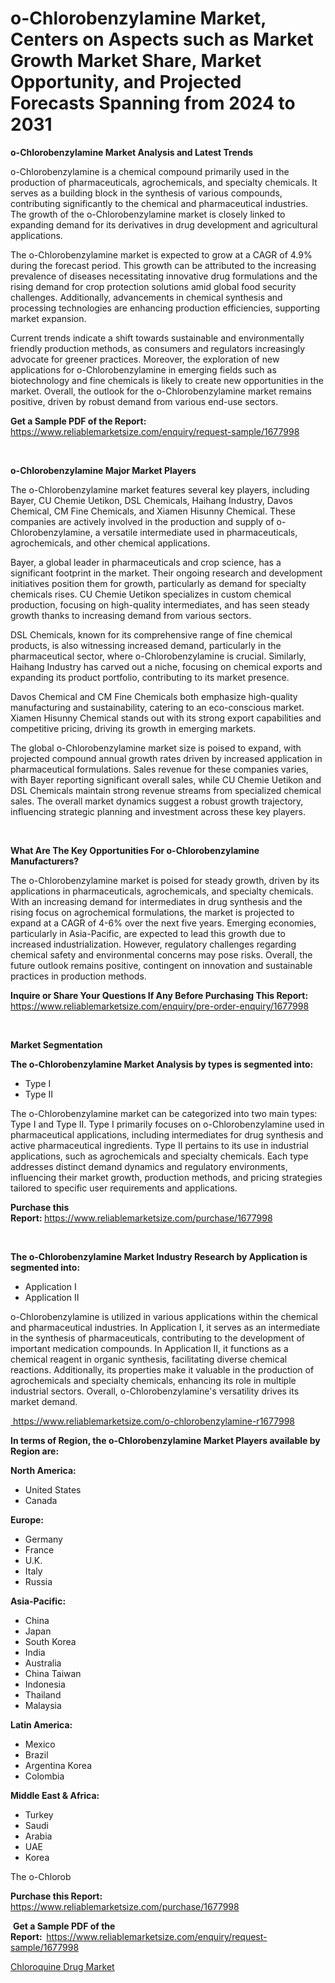 <p><h1>o-Chlorobenzylamine Market, Centers on Aspects such as Market Growth Market Share, Market Opportunity, and Projected Forecasts Spanning from 2024 to 2031</h1></p><p><strong>o-Chlorobenzylamine Market Analysis and Latest Trends</strong></p>
<p><p>o-Chlorobenzylamine is a chemical compound primarily used in the production of pharmaceuticals, agrochemicals, and specialty chemicals. It serves as a building block in the synthesis of various compounds, contributing significantly to the chemical and pharmaceutical industries. The growth of the o-Chlorobenzylamine market is closely linked to expanding demand for its derivatives in drug development and agricultural applications.</p><p>The o-Chlorobenzylamine market is expected to grow at a CAGR of 4.9% during the forecast period. This growth can be attributed to the increasing prevalence of diseases necessitating innovative drug formulations and the rising demand for crop protection solutions amid global food security challenges. Additionally, advancements in chemical synthesis and processing technologies are enhancing production efficiencies, supporting market expansion. </p><p>Current trends indicate a shift towards sustainable and environmentally friendly production methods, as consumers and regulators increasingly advocate for greener practices. Moreover, the exploration of new applications for o-Chlorobenzylamine in emerging fields such as biotechnology and fine chemicals is likely to create new opportunities in the market. Overall, the outlook for the o-Chlorobenzylamine market remains positive, driven by robust demand from various end-use sectors.</p></p>
<p><strong>Get a Sample PDF of the Report:&nbsp;</strong> <a href="https://www.reliablemarketsize.com/enquiry/request-sample/1677998?utm_campaign=2015&utm_medium=2&utm_source=Github&utm_content=ia&utm_term=28122024&utm_id=o-chlorobenzylamine">https://www.reliablemarketsize.com/enquiry/request-sample/1677998</a></p>
<p>&nbsp;</p>
<p><strong>o-Chlorobenzylamine Major Market Players</strong></p>
<p><p>The o-Chlorobenzylamine market features several key players, including Bayer, CU Chemie Uetikon, DSL Chemicals, Haihang Industry, Davos Chemical, CM Fine Chemicals, and Xiamen Hisunny Chemical. These companies are actively involved in the production and supply of o-Chlorobenzylamine, a versatile intermediate used in pharmaceuticals, agrochemicals, and other chemical applications.</p><p>Bayer, a global leader in pharmaceuticals and crop science, has a significant footprint in the market. Their ongoing research and development initiatives position them for growth, particularly as demand for specialty chemicals rises. CU Chemie Uetikon specializes in custom chemical production, focusing on high-quality intermediates, and has seen steady growth thanks to increasing demand from various sectors.</p><p>DSL Chemicals, known for its comprehensive range of fine chemical products, is also witnessing increased demand, particularly in the pharmaceutical sector, where o-Chlorobenzylamine is crucial. Similarly, Haihang Industry has carved out a niche, focusing on chemical exports and expanding its product portfolio, contributing to its market presence.</p><p>Davos Chemical and CM Fine Chemicals both emphasize high-quality manufacturing and sustainability, catering to an eco-conscious market. Xiamen Hisunny Chemical stands out with its strong export capabilities and competitive pricing, driving its growth in emerging markets.</p><p>The global o-Chlorobenzylamine market size is poised to expand, with projected compound annual growth rates driven by increased application in pharmaceutical formulations. Sales revenue for these companies varies, with Bayer reporting significant overall sales, while CU Chemie Uetikon and DSL Chemicals maintain strong revenue streams from specialized chemical sales. The overall market dynamics suggest a robust growth trajectory, influencing strategic planning and investment across these key players.</p></p>
<p>&nbsp;</p>
<p><strong>What Are The Key Opportunities For o-Chlorobenzylamine Manufacturers?</strong></p>
<p><p>The o-Chlorobenzylamine market is poised for steady growth, driven by its applications in pharmaceuticals, agrochemicals, and specialty chemicals. With an increasing demand for intermediates in drug synthesis and the rising focus on agrochemical formulations, the market is projected to expand at a CAGR of 4-6% over the next five years. Emerging economies, particularly in Asia-Pacific, are expected to lead this growth due to increased industrialization. However, regulatory challenges regarding chemical safety and environmental concerns may pose risks. Overall, the future outlook remains positive, contingent on innovation and sustainable practices in production methods.</p></p>
<p><strong>Inquire or Share Your Questions If Any Before Purchasing This Report:</strong> <a href="https://www.reliablemarketsize.com/enquiry/pre-order-enquiry/1677998?utm_campaign=2015&utm_medium=2&utm_source=Github&utm_content=ia&utm_term=28122024&utm_id=o-chlorobenzylamine">https://www.reliablemarketsize.com/enquiry/pre-order-enquiry/1677998</a></p>
<p>&nbsp;</p>
<p><strong>Market Segmentation</strong></p>
<p><strong>The o-Chlorobenzylamine Market Analysis by types is segmented into:</strong></p>
<p><ul><li>Type I</li><li>Type II</li></ul></p>
<p><p>The o-Chlorobenzylamine market can be categorized into two main types: Type I and Type II. Type I primarily focuses on o-Chlorobenzylamine used in pharmaceutical applications, including intermediates for drug synthesis and active pharmaceutical ingredients. Type II pertains to its use in industrial applications, such as agrochemicals and specialty chemicals. Each type addresses distinct demand dynamics and regulatory environments, influencing their market growth, production methods, and pricing strategies tailored to specific user requirements and applications.</p></p>
<p><strong>Purchase this Report:&nbsp;</strong><a href="https://www.reliablemarketsize.com/purchase/1677998?utm_campaign=2015&utm_medium=2&utm_source=Github&utm_content=ia&utm_term=28122024&utm_id=o-chlorobenzylamine">https://www.reliablemarketsize.com/purchase/1677998</a></p>
<p>&nbsp;</p>
<p><strong>The o-Chlorobenzylamine Market Industry Research by Application is segmented into:</strong></p>
<p><ul><li>Application I</li><li>Application II</li></ul></p>
<p><p>o-Chlorobenzylamine is utilized in various applications within the chemical and pharmaceutical industries. In Application I, it serves as an intermediate in the synthesis of pharmaceuticals, contributing to the development of important medication compounds. In Application II, it functions as a chemical reagent in organic synthesis, facilitating diverse chemical reactions. Additionally, its properties make it valuable in the production of agrochemicals and specialty chemicals, enhancing its role in multiple industrial sectors. Overall, o-Chlorobenzylamine's versatility drives its market demand.</p></p>
<p><a href="https://www.reliablemarketsize.com/o-chlorobenzylamine-r1677998?utm_campaign=2015&utm_medium=2&utm_source=Github&utm_content=ia&utm_term=28122024&utm_id=o-chlorobenzylamine">&nbsp;https://www.reliablemarketsize.com/o-chlorobenzylamine-r1677998</a></p>
<p><strong>In terms of Region, the o-Chlorobenzylamine Market Players available by Region are:</strong></p>
<p>
    <p> <strong> North America: </strong>
        <ul>
            <li>United States</li>
            <li>Canada</li>
        </ul>
        </p> 
    <p> <strong> Europe: </strong>
        <ul>
            <li>Germany</li>
            <li>France</li>
            <li>U.K.</li>
            <li>Italy</li>
            <li>Russia</li>
        </ul>
        </p> 
    <p> <strong> Asia-Pacific: </strong>
        <ul>
            <li>China</li>
            <li>Japan</li>
            <li>South Korea</li>
            <li>India</li>
            <li>Australia</li>
            <li>China Taiwan</li>
            <li>Indonesia</li>
            <li>Thailand</li>
            <li>Malaysia</li>
        </ul>
        </p> 
    <p> <strong> Latin America: </strong>
        <ul>
            <li>Mexico</li>
            <li>Brazil</li>
            <li>Argentina Korea</li>
            <li>Colombia</li>
        </ul>
        </p> 
    <p> <strong> Middle East & Africa: </strong>
        <ul>
            <li>Turkey</li>
            <li>Saudi</li>
            <li>Arabia</li>
            <li>UAE</li>
            <li>Korea</li>
        </ul>
    </p>
    </p>
<p><p>The o-Chlorob</p></p>
<p><strong>Purchase this Report: </strong><a href="https://www.reliablemarketsize.com/purchase/1677998?utm_campaign=2015&utm_medium=2&utm_source=Github&utm_content=ia&utm_term=28122024&utm_id=o-chlorobenzylamine">https://www.reliablemarketsize.com/purchase/1677998</a></p>
<p>&nbsp;<strong>Get a Sample PDF of the Report:&nbsp;&nbsp;</strong><a href="https://www.reliablemarketsize.com/enquiry/request-sample/1677998?utm_campaign=2015&utm_medium=2&utm_source=Github&utm_content=ia&utm_term=28122024&utm_id=o-chlorobenzylamine">https://www.reliablemarketsize.com/enquiry/request-sample/1677998</a></p>
<p><strong></strong></p>
<p><p><a href="https://github.com/santosh758595/Market-Research-Report-List-6/blob/main/chloroquine-drug-market.md?utm_campaign=2015&utm_medium=2&utm_source=Github&utm_content=ia&utm_term=28122024&utm_id=o-chlorobenzylamine">Chloroquine Drug Market</a></p></p>